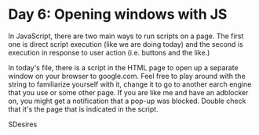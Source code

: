 <h1>Day 6: Opening windows with JS </h1>

<p>In JavaScript, there are two main ways to run scripts on a page. The first one is direct script execution (like we are doing today) and the second is execution in response to user action (i.e. buttons and the like.)</p>

<p>In today's file, there is a script in the HTML page to open up a separate window on your browser to google.com. Feel free to play around with the string to familiarize yourself with it, change it to go to another earch engine that you use or some other page. If you are like me and have an adblocker on, you might get a notification that a pop-up was blocked. Double check that it's the page that is indicated in the script.</p>

<p>SDesires</p>
